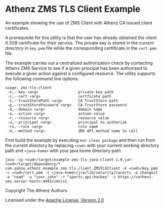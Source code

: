 # Athenz ZMS TLS Client Example

An example showing the use of ZMS Client with Athenz CA issued client certificates.

A prerequisite for this utility is that the user has already obtained
the client X.509 certificate for their service. The private key is
stored in the current directory in `key.pem` file while the corresponding
certificate in the `cert.pem` file.

The example carries out a centralized authorization check by contacting
Athenz ZMS Service to see if a given principal has been authorized to
execute a given action against a configured resource. The utility supports
the following command line options:

```
usage: zms-tls-client
 -k,--key <arg>                  private key path
 -c,--cert <arg>                 certficate path
 -t,--trustStorePath <arg>       CA TrustStore path
 -p,--trustStorePassword <arg>   CA TrustStore password
 -d,--domain <arg>               domain name
 -a,--action <arg>               action value
 -r,--resource <arg>             resource value
 -u,--principal <arg>            principal to authorize
 -ro,--role <arg>                role name
 -m,--method <arg>               ZMS API method name to call
```

First build the example by executing `mvn clean package` and then run
from the current directory by replacing `<cwd>` with your current working
directory path and `<java-home>` with your java home directory path.

```
java -cp <cwd>/target/example-zms-tls-java-client-1.0.jar:<cwd>/target/dependency/* com.yahoo.athenz.example.zms.tls.client.ZMSTLSClient -k <cwd>/key.pem -c <cwd>/cert.pem -t <java-home>/jre/lib/security/cacerts -p changeit -a "read" -u "user.john" -r "sports.api:hockey" -z https://<athenz-zms-server-host>:4443/zms/v1
```

Copyright The Athenz Authors

Licensed under the [Apache License, Version 2.0](http://www.apache.org/licenses/LICENSE-2.0)
